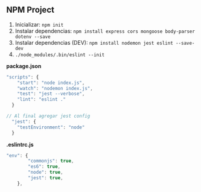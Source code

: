 ## NPM Project

1. Inicializar: `npm init`
2. Instalar dependencias: `npm install express cors mongoose body-parser dotenv --save`
3. Instalar dependencias (DEV): `npm install nodemon jest eslint --save-dev `
4. `./node_modules/.bin/eslint --init`

**package.json**
```javascript
"scripts": {
    "start": "node index.js",
    "watch": "nodemon index.js",
    "test": "jest --verbose",
    "lint": "eslint ."
  }

// Al final agregar jest config
  "jest": {
    "testEnvironment": "node"
  }
```


**.eslintrc.js**
```javascript
"env": {
        "commonjs": true,
        "es6": true,
        "node": true,
        "jest": true,
    },
```